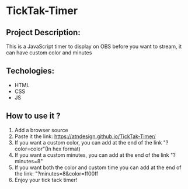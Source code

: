 # TickTak-Timer

## Project Description:
This is a JavaScript timer to display on OBS before you want to stream, it can have custom color and minutes

## Techologies:
- HTML
- CSS
- JS

## How to use it ?
1. Add a browser source
2. Paste it the link: https://atndesign.github.io/TickTak-Timer/
3. If you want a custom color, you can add at the end of the link "?color=color"(In hex format)
4. If you want a custom minutes, you can add at the end of the link "?minutes=8"
5. If you want both the color and custom time you can add at the end of the link: "?minutes=8&color=ff00ff
6. Enjoy your tick tack timer! 

